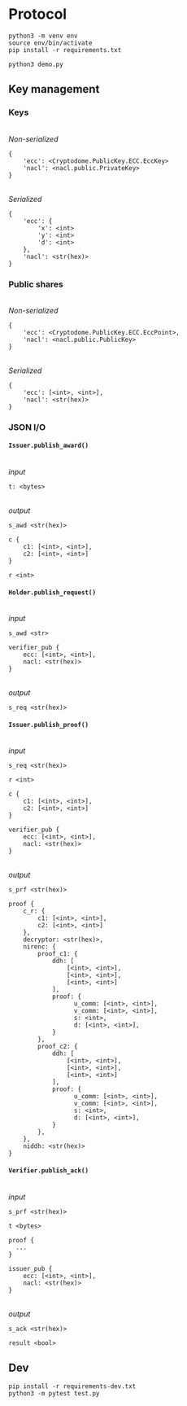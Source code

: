 # Protocol

```commandline
python3 -m venv env
source env/bin/activate
pip install -r requirements.txt
```

```commandline
python3 demo.py
```

## Key management

### Keys

<br>*Non-serialized*

```
{
    'ecc': <Cryptodome.PublicKey.ECC.EccKey>
    'nacl': <nacl.public.PrivateKey>
}
```

<br>*Serialized*

```
{
    'ecc': {
        'x': <int>
        'y': <int>
        'd': <int>
    },
    'nacl': <str(hex)>
}
```

### Public shares

<br>*Non-serialized*

```
{
    'ecc': <Cryptodome.PublicKey.ECC.EccPoint>,
    'nacl': <nacl.public.PublicKey>
}
```

<br>*Serialized*
```
{
    'ecc': [<int>, <int>],
    'nacl': <str(hex)>
}
```

### JSON I/O

#### `Issuer.publish_award()`

<br>*input*
```
t: <bytes>
```

<br>*output*
```
s_awd <str(hex)>

c {
    c1: [<int>, <int>],
    c2: [<int>, <int>]
}

r <int>
```

#### `Holder.publish_request()`

<br>*input*
```
s_awd <str>

verifier_pub {
    ecc: [<int>, <int>],
    nacl: <str(hex)>
}
```

<br>*output*
```
s_req <str(hex)>
```

#### `Issuer.publish_proof()`

<br>*input*
```
s_req <str(hex)>

r <int>

c {
    c1: [<int>, <int>],
    c2: [<int>, <int>]
}

verifier_pub {
    ecc: [<int>, <int>],
    nacl: <str(hex)>
}
```

<br>*output*
```
s_prf <str(hex)>

proof {
    c_r: {
        c1: [<int>, <int>],
        c2: [<int>, <int>]
    },
    decryptor: <str(hex)>,
    nirenc: {
        proof_c1: {
            ddh: [
                [<int>, <int>],
                [<int>, <int>],
                [<int>, <int>]
            ],
            proof: {
                  u_comm: [<int>, <int>],
                  v_comm: [<int>, <int>],
                  s: <int>,
                  d: [<int>, <int>],
            }
        },
        proof_c2: {
            ddh: [
                [<int>, <int>],
                [<int>, <int>],
                [<int>, <int>]
            ],
            proof: {
                  u_comm: [<int>, <int>],
                  v_comm: [<int>, <int>],
                  s: <int>,
                  d: [<int>, <int>],
            }
        },
    },
    niddh: <str(hex)>
}
```

#### `Verifier.publish_ack()`

<br>*input*

```
s_prf <str(hex)>

t <bytes>

proof {
  ...
}

issuer_pub {
    ecc: [<int>, <int>],
    nacl: <str(hex)>
}
```

<br>*output*
```
s_ack <str(hex)>

result <bool>
```


## Dev

```commandline
pip install -r requirements-dev.txt
python3 -m pytest test.py
```
